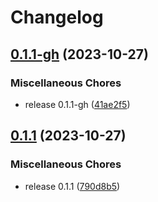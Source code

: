 # Changelog

## [0.1.1-gh](https://github.com/catppuccin/toolbox/compare/catppuccin-catwalk-v0.1.1...catppuccin-catwalk-v0.1.1-gh) (2023-10-27)


### Miscellaneous Chores

* release 0.1.1-gh ([41ae2f5](https://github.com/catppuccin/toolbox/commit/41ae2f5c7480280a2ab7ef5e558db6bd51e32295))

## [0.1.1](https://github.com/catppuccin/toolbox/compare/catppuccin-catwalk-v0.1.1...catppuccin-catwalk-v0.1.1) (2023-10-27)


### Miscellaneous Chores

* release 0.1.1 ([790d8b5](https://github.com/catppuccin/toolbox/commit/790d8b5fc28b8e4ad488064abee811cc28d34c97))
